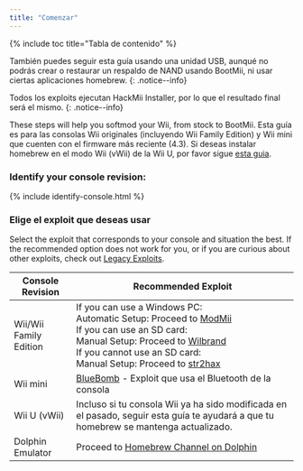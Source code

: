 ```yaml
---
title: "Comenzar"
---
```


{% include toc title="Tabla de contenido" %}

También puedes seguir esta guía usando una unidad USB, aunqué no podrás crear o restaurar un respaldo de NAND usando BootMii, ni usar ciertas aplicaciones homebrew.
{: .notice--info}

Todos los exploits ejecutan HackMii Installer, por lo que el resultado final será el mismo.
{: .notice--info}

These steps will help you softmod your Wii, from stock to BootMii. Esta guía es para las consolas Wii originales (incluyendo Wii Family Edition) y Wii mini que cuenten con el firmware más reciente (4.3). Si deseas instalar homebrew en el modo Wii (vWii) de la Wii U, por favor sigue [esta guia](https://wiiu.hacks.guide).

### Identify your console revision:

{% include identify-console.html %}<br>

### Elige el exploit que deseas usar

Select the exploit that corresponds to your console and situation the best. If the recommended option does not work for you, or if you are curious about other exploits, check out [Legacy Exploits](legacy-exploits).

| Console Revision       | Recommended Exploit                                                                                                                                                                                                                                                                      |
| ---------------------- | ---------------------------------------------------------------------------------------------------------------------------------------------------------------------------------------------------------------------------------------------------------------------------------------- |
| Wii/Wii Family Edition | If you can use a Windows PC:<br> Automatic Setup: Proceed to [ModMii](modmii)<br> If you can use an SD card:<br> Manual Setup: Proceed to [Wilbrand](wilbrand)<br> If you cannot use an SD card:<br> Manual Setup: Proceed to [str2hax](str2hax)<br> |
| Wii mini               | [BlueBomb](bluebomb) - Exploit que usa el Bluetooth de la consola                                                                                                                                                                                                                        |
| Wii U (vWii)           | Incluso si tu consola Wii ya ha sido modificada en el pasado, seguir esta guía te ayudará a que tu homebrew se mantenga actualizado.                                                                                                                                                     |
| Dolphin Emulator       | Proceed to [Homebrew Channel on Dolphin](homebrew-dolphin)                                                                                                                                                                                                                               |
